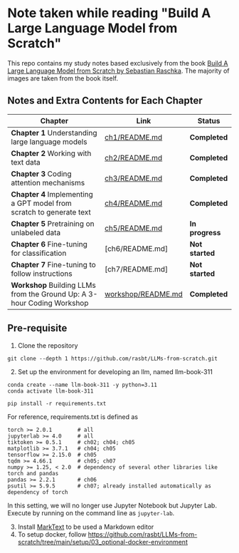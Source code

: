 # Note taken while reading "Build A Large Language Model from Scratch"

This repo contains my study notes based exclusively from the book [Build A Large Language Model from Scratch by Sebastian Raschka](https://amzn.to/4fqvn0D). The majority of images are taken from the book itself.

## Notes and Extra Contents for Each Chapter

| Chapter | Link | Status |
| --- | --- | ---|
| **Chapter 1** Understanding large language models | [ch1/README.md](ch1/README.md) | **Completed** |
| **Chapter 2** Working with text data | [ch2/README.md](ch2/README.md) | **Completed** |
| **Chapter 3** Coding attention mechanisms | [ch3/README.md](ch3/README.md) | **Completed** |
| **Chapter 4** Implementing a GPT model from scratch to generate text | [ch4/README.md](ch4/README.md) | **Completed** |
| **Chapter 5** Pretraining on unlabeled data | [ch5/README.md](ch5/README.md) | **In progress** |
| **Chapter 6** Fine-tuning for classification | [ch6/README.md] | **Not started** |
| **Chapter 7** Fine-tuning to follow instructions | [ch7/README.md] | **Not started** |
| **Workshop** Building LLMs from the Ground Up: A 3-hour Coding Workshop | [workshop/README.md](workshop/README.md) | **Completed** |

## Pre-requisite

1. Clone the repository

```
git clone --depth 1 https://github.com/rasbt/LLMs-from-scratch.git
```

2. Set up the environment for developing an llm, named llm-book-311

```
conda create --name llm-book-311 -y python=3.11
conda activate llm-book-311

pip install -r requirements.txt
```

For reference, requirements.txt is defined as

```
torch >= 2.0.1        # all
jupyterlab >= 4.0     # all
tiktoken >= 0.5.1     # ch02; ch04; ch05
matplotlib >= 3.7.1   # ch04; ch05
tensorflow >= 2.15.0  # ch05
tqdm >= 4.66.1        # ch05; ch07
numpy >= 1.25, < 2.0  # dependency of several other libraries like torch and pandas
pandas >= 2.2.1       # ch06
psutil >= 5.9.5       # ch07; already installed automatically as dependency of torch
```

In this setting, we will no longer use Jupyter Notebook but Jupyter Lab. Execute by running on the command line as `jupyter-lab`.

3. Install [MarkText](https://www.marktext.cc/) to be used a Markdown editor
4. To setup docker, follow https://github.com/rasbt/LLMs-from-scratch/tree/main/setup/03_optional-docker-environment






